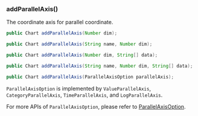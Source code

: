 ### addParallelAxis()

The coordinate axis for parallel coordinate.

```java
public Chart addParallelAxis(Number dim);

public Chart addParallelAxis(String name, Number dim);

public Chart addParallelAxis(Number dim, String[] data);

public Chart addParallelAxis(String name, Number dim, String[] data);

public Chart addParallelAxis(ParallelAxisOption parallelAxis);
```

`ParallelAxisOption` is implemented by `ValueParallelAxis`, `CategoryParallelAxis`, `TimeParallelAxis`, and `LogParallelAxis`.

For more APIs of `ParallelAxisOption`, please refer to [ParallelAxisOption](component-apis/parallel-axis-option).
